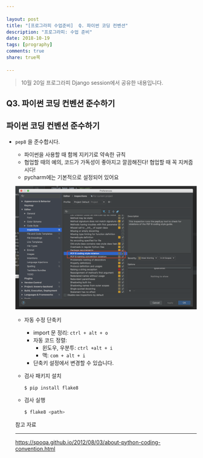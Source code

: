 ```yaml
---

layout: post
title: "[프로그라피 수업준비]  Q. 파이썬 코딩 컨벤션"
description: "프로그라피: 수업 준비"
date: 2018-10-19
tags: [prography]
comments: true
share: true목

---
```




> 10월 20일 프로그라피 Django session에서 공유한 내용입니다.

## Q3. 파이썬 코딩 컨벤션 준수하기

## 파이썬 코딩 컨벤션 준수하기

- `pep8` 을 준수합시다.

  - 파이썬을 사용할 때 함께 지키기로 약속한 규칙
  - 협업할 때의 예의, 코드가 가독성이 좋아지고 깔끔해진다! 협업할 때 꼭 지켜줍시다!
  - pycharm에는 기본적으로 설정되어 있어요

  ![pep1](../images/post_images/2018-10-22-djagno-session/pep1.png)

  - 자동 수정 단축키

    - import 문 정리: `ctrl + alt + o`
    - 자동 코드 정렬: 
      - 윈도우, 우분투: `ctrl +alt + i`
      - 맥: `com + alt + i`
    - 단축키 설정에서 변경할 수 있습니다.

  - 검사 패키지 설치

    ```bah
    $ pip install flake8
    ```

  - 검사 실행

    ```bash
    $ flake8 <path>
    ```



  참고 자료

  ------

  <https://spoqa.github.io/2012/08/03/about-python-coding-convention.html>